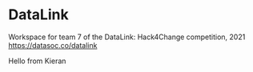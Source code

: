 # DataLink
Workspace for team 7 of the DataLink: Hack4Change competition, 2021
https://datasoc.co/datalink

Hello from Kieran
